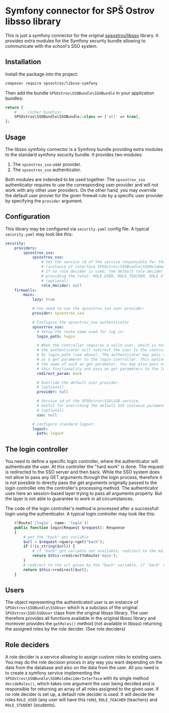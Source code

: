 # Symfony connector for SPŠ Ostrov libsso library

This is just a symfony connector for the original [spsostrov/libsso](https://github.com/marek-sterzik/spsostrov-libsso) library.
It provides extra modules for the Symfony security bundle allowing to communicate with the school's SSO system.

## Installation

Install the package into the project:

```bash
composer require spsostrov/libsso-symfony
```

Then add the bundle `SPSOstrov\SSOBundle\SSOBundle` in your application bundles:

```php
return [
    # ... (other bundles)
    SPSOstrov\SSOBundle\SSOBundle::class => ['all' => true],
];
```

## Usage

The libsso symfony connector is a Symfony bundle providing extra modules to the standard symfony security bundle.
It provides two modules:

1. The `spsostrov_sso` user provider.
2. The `spsostrov_sso` authenticator.

Both modules are indended to be used together. The `spsostrov_sso` authenticator requires to use the corresponding
user provider and will not work with any other user providers. On the other hand, you may override the default
user provier for the given firewall rule by a specific user provider by specifying the `provider` argument.


## Configuration

This library may be configured via `security.yaml` config file. A typical `security.yaml` may look like this:

```yaml
security:
    providers:
        spsostrov_sso:
            spsostrov_sso:
                # Set the service id of the service responsible for the role decision.
                # (instance of interface SPSOstrov\SSOBundle\SSORoleDeciderInterface)
                # If no role decider is used, the default role decider is applied
                # providing the roles: ROLE_USER, ROLE_TEACHER, ROLE_STUDENT.
                # (optional)
                role_decider: null
    firewalls:
        main:
            lazy: true

            # You need to use the spsostrov_sso user provider:
            provider: spsostrov_sso

            # Configure the spsostrov_sso authenticator
            spsostrov_sso:
              # Setup the route name used for log in:
              login_path: login

              # When the controller requires a valid user, which is not available,
              # the authenticator will redirect the user to the controller specified
              # by login_path (see above). The authenticator may pass the original url
              # as a get parameter to the login controller. This option tells
              # the name of such an get parameter. You may also pass null to suppress
              # this functionality and pass no get parameters to the login controller.
              redirect_param: back

              # Override the default user provider.
              # (optional)
              provider: null

              # Service id of the SPSOstrov\SSO\SSO service.
              # Useful for overriding the default SSO instance parameters.
              # (optional)
              sso: null

            # configure standard logout:
            logout:
              path: logout
```

## The login controller

You need to define a specific login controller, where the authenticator will authenticate the user. At this
controller the "hard work" is done. The request is redirected to the SSO server and then back. While the SSO
system does not allow to pass any GET arguments through the login process, therefore it is not possible to
directly pass the get arguments originally passed to the login controller into the controller's processing method.
The authenticator uses here an session-based layer trying to pass all arguments properly. But the layer is not
able to guarantee to work in all circumstances.

The code of the login controller's method is processed after a successfull login using the authenticator.
A typical login controller may look like this:

```php
    #[Route('/login', name: 'login')]
    public function login(Request $request): Response
    {
        # get the "back" get variable
        $url = $request->query->get("back");
        if (!is_string($url)) {
            # if "back" get variable not available, redirect to the main controller
            return $this->redirectToRoute('main');
        }
        # redirect to the url given by the "back" variable, if "back" variable available
        return $this->redirect($url);
    }
```

## Users

The object representing the authenticated user is an instance of `SPSOstrov\SSOBundle\SSOUser` which is a subclass
of the original `SPSOstrov\SSO\SSOUser` class from the original libsso library. The user therefore provides all
functions available in the original libsso library and moreover provides the `getRoles()` method (not available
in libsso) returning the assigned roles by the role decider. (See role deciders)

## Role deciders

A role decider is a service allowing to assign custom roles to existing users. You may do the role decision proces
in any way you want depending on the data from the database and also on the data from the user. All you need is
to create a symfony service implementing the `SPSOstrov\SSOBundle\SSORoleDeciderInterface` with its single method
`decideRoles()`, which takes one argument the user being decided and is responsible for returning an array of
all roles assigned to the given user. If no role decider is set up, a default role decider is used. It will decide
the roles `ROLE_USER` (any user will have this role), `ROLE_TEACHER` (teachers) and `ROLE_STUDENT` (students).
